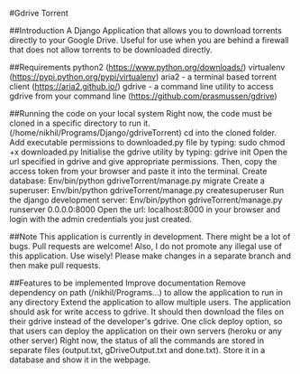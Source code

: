#Gdrive Torrent

##Introduction
A Django Application that allows you to download torrents directly to your Google Drive. Useful for use when you are behind a firewall that does not allow torrents to be downloaded directly.

##Requirements
python2 (https://www.python.org/downloads/)
virtualenv (https://pypi.python.org/pypi/virtualenv)
aria2 - a terminal based torrent client (https://aria2.github.io/)
gdrive - a command line utility to access gdrive from your command line (https://github.com/prasmussen/gdrive)

##Running the code on your local system
Right now, the code must be cloned in a specific directory to run it. (/home/nikhil/Programs/Django/gdriveTorrent)
cd into the cloned folder.
Add executable permissions to downloaded.py file by typing:
    sudo chmod +x downloaded.py
Initialise the gdrive utility by typing:
    gdrive init
Open the url specified in gdrive and give appropriate permissions. Then, copy the access token from your browser and paste it into the terminal.
Create database:
    Env/bin/python gdriveTorrent/manage.py migrate
Create a superuser:
    Env/bin/python gdriveTorrent/manage.py createsuperuser
Run the django development server:
    Env/bin/python gdriveTorrent/manage.py runserver 0.0.0.0:8000
Open the url: localhost:8000 in your browser and login with the admin credentials you just created.

##Note
This application is currently in development. There might be a lot of bugs.
Pull requests are welcome!
Also, I do not promote any illegal use of this application. Use wisely!
Please make changes in a separate branch and then make pull requests.

##Features to be implemented
Improve documentation
Remove dependency on path (/nikhil/Programs...) to allow the application to run in any directory
Extend the application to allow multiple users. The application should ask for write access to gdrive. It should then download the files on their gdrive instead of the developer's gdrive.
One click deploy option, so that users can deploy the application on their own servers (heroku or any other server)
Right now, the status of all the commands are stored in separate files (output.txt, gDriveOutput.txt and done.txt). Store it in a database and show it in the webpage.
